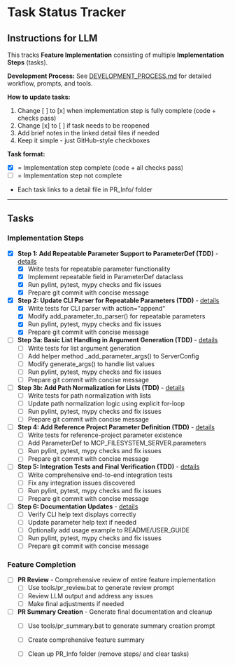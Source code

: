 # Task Status Tracker

## Instructions for LLM

This tracks **Feature Implementation** consisting of multiple **Implementation Steps** (tasks).

**Development Process:** See [DEVELOPMENT_PROCESS.md](./DEVELOPMENT_PROCESS.md) for detailed workflow, prompts, and tools.

**How to update tasks:**
1. Change [ ] to [x] when implementation step is fully complete (code + checks pass)
2. Change [x] to [ ] if task needs to be reopened
3. Add brief notes in the linked detail files if needed
4. Keep it simple - just GitHub-style checkboxes

**Task format:**
- [x] = Implementation step complete (code + all checks pass)
- [ ] = Implementation step not complete
- Each task links to a detail file in PR_Info/ folder

---

## Tasks

### Implementation Steps

- [x] **Step 1: Add Repeatable Parameter Support to ParameterDef (TDD)** - [details](./steps/step_1.md)
  - [x] Write tests for repeatable parameter functionality
  - [x] Implement repeatable field in ParameterDef dataclass
  - [x] Run pylint, pytest, mypy checks and fix issues
  - [x] Prepare git commit with concise message

- [x] **Step 2: Update CLI Parser for Repeatable Parameters (TDD)** - [details](./steps/step_2.md)
  - [x] Write tests for CLI parser with action="append"
  - [x] Modify add_parameter_to_parser() for repeatable parameters
  - [x] Run pylint, pytest, mypy checks and fix issues
  - [x] Prepare git commit with concise message

- [ ] **Step 3a: Basic List Handling in Argument Generation (TDD)** - [details](./steps/step_3a.md)
  - [ ] Write tests for list argument generation
  - [ ] Add helper method _add_parameter_args() to ServerConfig
  - [ ] Modify generate_args() to handle list values
  - [ ] Run pylint, pytest, mypy checks and fix issues
  - [ ] Prepare git commit with concise message

- [ ] **Step 3b: Add Path Normalization for Lists (TDD)** - [details](./steps/step_3b.md)
  - [ ] Write tests for path normalization with lists
  - [ ] Update path normalization logic using explicit for-loop
  - [ ] Run pylint, pytest, mypy checks and fix issues
  - [ ] Prepare git commit with concise message

- [ ] **Step 4: Add Reference Project Parameter Definition (TDD)** - [details](./steps/step_4.md)
  - [ ] Write tests for reference-project parameter existence
  - [ ] Add ParameterDef to MCP_FILESYSTEM_SERVER.parameters
  - [ ] Run pylint, pytest, mypy checks and fix issues
  - [ ] Prepare git commit with concise message

- [ ] **Step 5: Integration Tests and Final Verification (TDD)** - [details](./steps/step_5.md)
  - [ ] Write comprehensive end-to-end integration tests
  - [ ] Fix any integration issues discovered
  - [ ] Run pylint, pytest, mypy checks and fix issues
  - [ ] Prepare git commit with concise message

- [ ] **Step 6: Documentation Updates** - [details](./steps/step_6.md)
  - [ ] Verify CLI help text displays correctly
  - [ ] Update parameter help text if needed
  - [ ] Optionally add usage example to README/USER_GUIDE
  - [ ] Run pylint, pytest, mypy checks and fix issues
  - [ ] Prepare git commit with concise message

### Feature Completion

- [ ] **PR Review** - Comprehensive review of entire feature implementation
  - [ ] Use tools/pr_review.bat to generate review prompt
  - [ ] Review LLM output and address any issues
  - [ ] Make final adjustments if needed

- [ ] **PR Summary Creation** - Generate final documentation and cleanup
  - [ ] Use tools/pr_summary.bat to generate summary creation prompt
  - [ ] Create comprehensive feature summary
  - [ ] Clean up PR_Info folder (remove steps/ and clear tasks)


